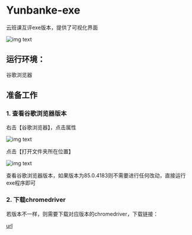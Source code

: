# Yunbanke-exe
云班课互评exe版本，提供了可视化界面

![img text](https://www.iamzlt.com/wp-content/uploads/2020/12/01.png)

## 运行环境：

谷歌浏览器

## 准备工作

### 1. 查看谷歌浏览器版本

右击【谷歌浏览器】，点击属性

![img text](https://www.iamzlt.com/wp-content/uploads/2020/12/02.png)

点击【打开文件夹所在位置】

![img text](https://www.iamzlt.com/wp-content/uploads/2020/12/03.png)

查看谷歌浏览器版本，如果版本为85.0.4183则不需要进行任何改动，直接运行exe程序即可

### 2. 下载chromedriver

若版本不一样，则需要下载对应版本的chromedriver，下载链接：

[url](http://npm.taobao.org/mirrors/chromedriver/)



